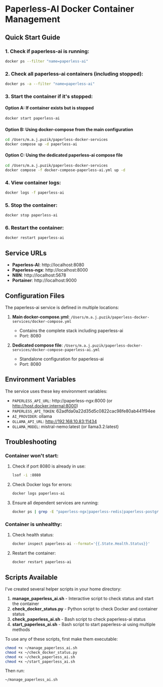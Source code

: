 # Paperless-AI Docker Container Management

## Quick Start Guide

### 1. Check if paperless-ai is running:
```bash
docker ps --filter "name=paperless-ai"
```

### 2. Check all paperless-ai containers (including stopped):
```bash
docker ps -a --filter "name=paperless-ai"
```

### 3. Start the container if it's stopped:

#### Option A: If container exists but is stopped
```bash
docker start paperless-ai
```

#### Option B: Using docker-compose from the main configuration
```bash
cd /Users/m.a.j.puzik/paperless-docker-services
docker compose up -d paperless-ai
```

#### Option C: Using the dedicated paperless-ai compose file
```bash
cd /Users/m.a.j.puzik/paperless-docker-services
docker compose -f docker-compose-paperless-ai.yml up -d
```

### 4. View container logs:
```bash
docker logs -f paperless-ai
```

### 5. Stop the container:
```bash
docker stop paperless-ai
```

### 6. Restart the container:
```bash
docker restart paperless-ai
```

## Service URLs

- **Paperless-AI**: http://localhost:8080
- **Paperless-ngx**: http://localhost:8000
- **N8N**: http://localhost:5678
- **Portainer**: http://localhost:9000

## Configuration Files

The paperless-ai service is defined in multiple locations:

1. **Main docker-compose.yml**: `/Users/m.a.j.puzik/paperless-docker-services/docker-compose.yml`
   - Contains the complete stack including paperless-ai
   - Port: 8080

2. **Dedicated compose file**: `/Users/m.a.j.puzik/paperless-docker-services/docker-compose-paperless-ai.yml`
   - Standalone configuration for paperless-ai
   - Port: 8080

## Environment Variables

The service uses these key environment variables:
- `PAPERLESS_API_URL`: http://paperless-ngx:8000 (or http://host.docker.internal:8000)
- `PAPERLESS_API_TOKEN`: 62adfda0a22d35d5c0822cac98fe80ab441f94ee
- `AI_PROVIDER`: ollama
- `OLLAMA_API_URL`: http://192.168.10.83:11434
- `OLLAMA_MODEL`: mistral-nemo:latest (or llama3.2:latest)

## Troubleshooting

### Container won't start:
1. Check if port 8080 is already in use:
   ```bash
   lsof -i :8080
   ```

2. Check Docker logs for errors:
   ```bash
   docker logs paperless-ai
   ```

3. Ensure all dependent services are running:
   ```bash
   docker ps | grep -E "paperless-ngx|paperless-redis|paperless-postgres"
   ```

### Container is unhealthy:
1. Check health status:
   ```bash
   docker inspect paperless-ai --format='{{.State.Health.Status}}'
   ```

2. Restart the container:
   ```bash
   docker restart paperless-ai
   ```

## Scripts Available

I've created several helper scripts in your home directory:

1. **manage_paperless_ai.sh** - Interactive script to check status and start the container
2. **check_docker_status.py** - Python script to check Docker and container status
3. **check_paperless_ai.sh** - Bash script to check paperless-ai status
4. **start_paperless_ai.sh** - Bash script to start paperless-ai using multiple methods

To use any of these scripts, first make them executable:
```bash
chmod +x ~/manage_paperless_ai.sh
chmod +x ~/check_docker_status.py
chmod +x ~/check_paperless_ai.sh
chmod +x ~/start_paperless_ai.sh
```

Then run:
```bash
~/manage_paperless_ai.sh
```
